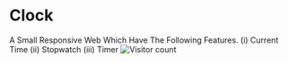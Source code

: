 # Clock
A Small Responsive Web Which Have The Following Features.
(i) Current Time
(ii) Stopwatch
(iii) Timer
![Visitor count](https://visitor-badge.laobi.icu/badge?page_id=The-Keshav-Agarwal.Clock)
